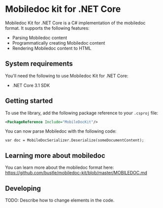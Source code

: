 # Mobiledoc kit for .NET Core

Mobiledoc Kit for .NET Core is a C# implementation of the mobiledoc format.
It supports the following features:

* Parsing Mobiledoc content
* Programmatically creating Mobiledoc content
* Rendering Mobiledoc content to HTML

## System requirements

You'll need the following to use Mobiledoc Kit for .NET Core:

* .NET Core 3.1 SDK

## Getting started

To use the library, add the following package reference to your `.csproj` file:

```xml 
<PackageReference Include="MobileDocKit"/>
```

You can now parse Mobiledoc with the following code:

```
var doc = MobileDocSerializer.Deserialize(someDocumentContent);
```

## Learning more about mobiledoc

You can learn more about the mobiledoc format here: https://github.com/bustle/mobiledoc-kit/blob/master/MOBILEDOC.md

## Developing

TODO: Describe how to change elements in the code.

